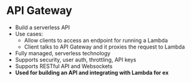# API Gateway
- Build a serverless API
- Use cases: 
  - Allow clients to access an endpoint for running a Lambda
  - Client talks to API Gateway and it proxies the request to Lambda
- Fully managed, serverless technology
- Supports security, user auth, throttling, API keys
- Supports RESTful API and Websockets
- **Used for building an API and integrating with Lambda for ex**